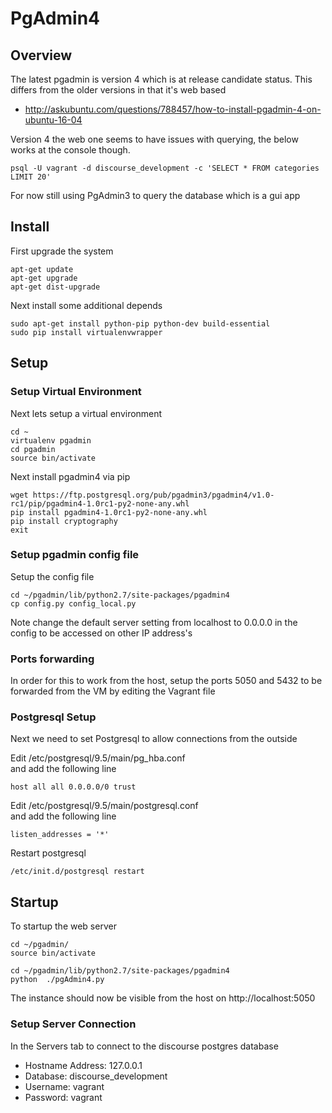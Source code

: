# PgAdmin4

## Overview

The latest pgadmin is version 4 which is at release candidate status.
This differs from the older versions in that it's web based

  * http://askubuntu.com/questions/788457/how-to-install-pgadmin-4-on-ubuntu-16-04

Version 4 the web one seems to have issues with querying, the below works at the console though. <br>
```
psql -U vagrant -d discourse_development -c 'SELECT * FROM categories LIMIT 20'
```

For now still using PgAdmin3 to query the database which is a gui app


## Install

First upgrade the system
```
apt-get update
apt-get upgrade
apt-get dist-upgrade
```

Next install some additional depends
```
sudo apt-get install python-pip python-dev build-essential 
sudo pip install virtualenvwrapper
```

## Setup

### Setup Virtual Environment

Next lets setup a virtual environment
```
cd ~
virtualenv pgadmin
cd pgadmin
source bin/activate
```

Next install pgadmin4 via pip
```
wget https://ftp.postgresql.org/pub/pgadmin3/pgadmin4/v1.0-rc1/pip/pgadmin4-1.0rc1-py2-none-any.whl
pip install pgadmin4-1.0rc1-py2-none-any.whl
pip install cryptography
exit
```

### Setup pgadmin config file

Setup the config file
```
cd ~/pgadmin/lib/python2.7/site-packages/pgadmin4
cp config.py config_local.py
```

Note change the default server setting from localhost to 0.0.0.0 in the config to be accessed on other IP address's


### Ports forwarding

In order for this to work from the host, setup the ports 5050 and 5432 to be forwarded from the VM by editing the Vagrant file


### Postgresql Setup

Next we need to set Postgresql to allow connections from the outside

Edit /etc/postgresql/9.5/main/pg_hba.conf <br>
and add the following line
```
host all all 0.0.0.0/0 trust
```

Edit /etc/postgresql/9.5/main/postgresql.conf <br>
and add the following line
```
listen_addresses = '*'
```

Restart postgresql
```
/etc/init.d/postgresql restart
```


## Startup

To startup the web server

```
cd ~/pgadmin/
source bin/activate

cd ~/pgadmin/lib/python2.7/site-packages/pgadmin4
python  ./pgAdmin4.py
```

The instance should now be visible from the host on http://localhost:5050


### Setup Server Connection

In the Servers tab to connect to the discourse postgres database

  * Hostname Address: 127.0.0.1
  * Database: discourse_development
  * Username: vagrant
  * Password: vagrant

